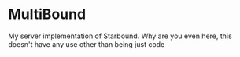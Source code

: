 MultiBound
==========

My server implementation of Starbound.
Why are you even here, this doesn't have any use other than being just code
